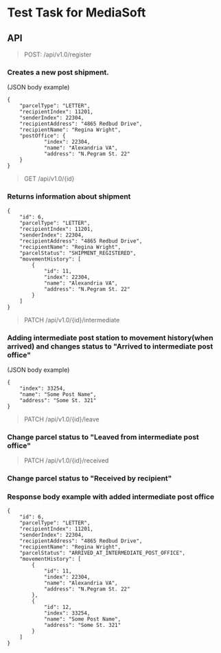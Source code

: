 # Test Task for MediaSoft

## API

> POST: /api/v1.0/register 

### Creates a new post shipment.
(JSON body example)
```
{
    "parcelType": "LETTER",
    "recipientIndex": 11201,
    "senderIndex": 22304,
    "recipientAddress": "4865 Redbud Drive",
    "recipientName": "Regina Wright",
    "postOffice": {
            "index": 22304,
            "name": "Alexandria VA",
            "address": "N.Pegram St. 22"
    }       
}
```



> GET /api/v1.0/{id}
### Returns information about shipment
```
{
    "id": 6,
    "parcelType": "LETTER",
    "recipientIndex": 11201,
    "senderIndex": 22304,
    "recipientAddress": "4865 Redbud Drive",
    "recipientName": "Regina Wright",
    "parcelStatus": "SHIPMENT_REGISTERED",
    "movementHistory": [
        {
            "id": 11,
            "index": 22304,
            "name": "Alexandria VA",
            "address": "N.Pegram St. 22"
        }
    ]
}
```




> PATCH /api/v1.0/{id}/intermediate
### Adding intermediate post station to movement history(when arrived) and changes status to "Arrived to intermediate post office"
(JSON body example)
```
{
    "index": 33254,
    "name": "Some Post Name",
    "address": "Some St. 321"
}
```




> PATCH /api/v1.0/{id}/leave
### Change parcel status to "Leaved from intermediate post office"




> PATCH /api/v1.0/{id}/received
### Change parcel status to "Received by recipient"




### Response body example with added intermediate post office

```
{
    "id": 6,
    "parcelType": "LETTER",
    "recipientIndex": 11201,
    "senderIndex": 22304,
    "recipientAddress": "4865 Redbud Drive",
    "recipientName": "Regina Wright",
    "parcelStatus": "ARRIVED_AT_INTERMEDIATE_POST_OFFICE",
    "movementHistory": [
        {
            "id": 11,
            "index": 22304,
            "name": "Alexandria VA",
            "address": "N.Pegram St. 22"
        },
        {
            "id": 12,
            "index": 33254,
            "name": "Some Post Name",
            "address": "Some St. 321"
        }
    ]
}
```
